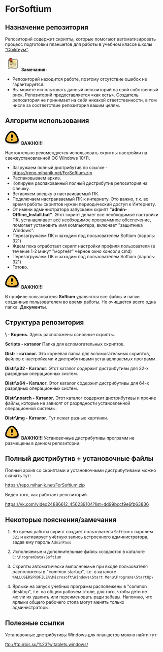 <h1>ForSoftium</h1>

## Назначение репозитория

Репозиторий содержит скрипты, которые помогают автоматизировать процесс подготовки планшетов для работы в учебном классе школы <a href="https://софтиум.дети/" target="_blank">"Софтиум"</a>.

![Замечания](https://raw.githubusercontent.com/mihanik2000/ForSoftium/main/Distr/img/note.png) **Замечания:**
- Репозиторий находится работе, поэтому отсутствие ошибок не гарантируется.
- Вы можете использовать данный репозиторий на свой собственный риск. Репозиторий предоставляется «как есть». Создатель репозитория не принимает на себя никакой ответственности, в том числе за соответствие репозитория вашим целям.

## Алгоритм использования

![Важно](https://raw.githubusercontent.com/mihanik2000/ForSoftium/main/Distr/img/important.png) **ВАЖНО!!!**

Настоятельно рекомендуется использовать скритпы настройки на свежеустановленной ОС Windows 10/11.

- Загружаем полный дистрибутив по ссылке - https://repo.mihanik.net/ForSoftium.zip
- Распаковываем архив.
- Копируем распакованный полный дистрибутив репозитория на флешку.
- Вставляем влешку в настраиваемый ПК.
- Подключаем настраиваемый ПК к интернету. Это важно, т.к. во время работы скриптов нужен периодический доступ к Интернету.
- От имени администратора запускаем скрипт **"admin-Offline_Install.bat"**.
  Этот скрипт делает все необходимые настройки ПК, устанавливает всё необходимое программное обеспечение, помогает установить имя компьютера, включает "защитника Windows".
- Перезагружаем ПК и заходим под пользователем Softium (пароль: 321)
- Ждём пока отработает скрипт настройки профиля пользователя (в течение 1-2 минут "моргнёт" чёрное окно консоли cmd)
- Перезагружаем ПК и заходим под пользователем Softium (пароль: 321)
- Готово.

![Важно](https://raw.githubusercontent.com/mihanik2000/ForSoftium/main/Distr/img/important.png) **ВАЖНО!!!**

В профиле пользователя **Softium** удаляются все файлы и папки созданные пользователем во время работы. Не очищается всего одна папка: **Документы**.

## Структура репозитория

**\	- 	Корень.**
	Здесь расположены основные скрипты. 

**Scripts - каталог**
	Папка для вспомогательных скриптов.
	
**Distr - каталог.**
	Это корневая папка для вспомогательных скриптов, файлов с настройками и дистрибутивами устанавливаемых программ.
	
**Distr\x32 - Каталог.**
	Этот каталог содержит дистрибутивы для 32-х разрядных операционных систем.

**Distr\x64 - Каталог.**
	Этот каталог содержит дистрибутивы для 64-х разрядных операционных систем.

**Distr\noarch - Каталог.**
	Этот каталог содержит дистрибутивы и прочие файлы, которые не зависят от разрядности установленной операционной системы.
	
**Distr\img - Каталог.**
	Тут лежат разные картинки.

![Важно](https://raw.githubusercontent.com/mihanik2000/ForSoftium/main/Distr/img/important.png) **ВАЖНО!!!**
	Установочные дистрибутивы программ не размещены в данном репозитории.

## Полный дистрибутив + установочные файлы

Полный архив со скриптами и установочными дистрибутивами можно скачать тут: 

https://repo.mihanik.net/ForSoftium.zip

Видео того, как работает репозиторий

https://vk.com/video24886612_456239104?list=dd99bccf9e6fb63836

## Некоторые пояснения/замечания

1. Во время работы скрипт создаёт пользователя `Softium` с паролем `321` и активирует учётную запись встроенного администратора, задав ему пароль `AdminPass`

2. Исполняемые и дополнительные файлы создаются в каталоге `C:\ProgramData\Softium`

3. Скрипты автоматически выполняемые при входе пользователя расположены в "common startup", т.е. в каталоге `%ALLUSERSPROFILE%\Microsoft\Windows\Start Menu\Programs\StartUp\`

4. Ярлыки на запуск учебных программ располежены в "common desktop", т.е. на общем рабочем столе, для того, чтобы дети не могли их удалить или переименовать ради забавы. Напомню, что ярлыки общего рабочего стола могут менять только администраторы.

## Полезные ссылки

Установочные дистрибутивы Windows для планшетов можно найти тут:

ftp://ftp.irbis.su/%23fw.tablets.windows/

